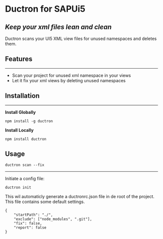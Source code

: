 # Ductron for SAPUi5

## _Keep your xml files lean and clean_

Ductron scans your UI5 XML view files for unused namespaces and deletes them.

## Features

---

-   Scan your project for unused xml namespace in your views
-   Let it fix your xml views by deleting unused namespaces

## Installation

---

**Install Globally**

```
npm install -g ductron
```

**Install Locally**

```
npm install ductron
```

## Usage

```
ductron scan --fix
```

---

Initiate a config file:

```
ductron init
```

This wil automaticly generate a ductronrc.json file in de root of the project. This file contains some default settings.

```
{
	"startPath": "./",
	"exclude": ["node_modules", ".git"],
	"fix": false,
	"report": false
}
```
